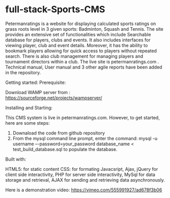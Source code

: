 # full-stack-Sports-CMS
Petermanratings is a website for displaying calculated sports ratings on grass roots level in 3 given sports: Badminton, Squash and Tennis. The site provides an extensive set of functionalities which include Searchable database for players, clubs and events. It also includes interfaces for viewing player, club and event details. Moreover, it has the ability to bookmark players allowing for quick access to players without repeated search. There is also club management for managing players and tournament directors within a club. The live site is petermanratings.com . Technical manual, User manual and 3 other agile reports have been added in the repository. 


Getting started: 
Prerequisite:

Download WAMP server from : https://sourceforge.net/projects/wampserver/

Installing and Starting: 

This CMS system is live in petermanratings.com. However, to get started, here are some steps: 

 1. Downaload the code from github repository
 2. From the mysql command line prompt, enter the command:
   mysql -u username –-password=your_password database_name < test_build_database.sql
to populate the database.
 
Built with:

HTML5: for static content CSS: for formating Javacsript, Ajax, jQuery for client side interactivity, PHP for server side interactivity, MySql for data storage and retrieval, AJAX for sending and retrieving data asynchronously.

Here is a demonstration video: 
https://vimeo.com/555991927/ad678f3b06
